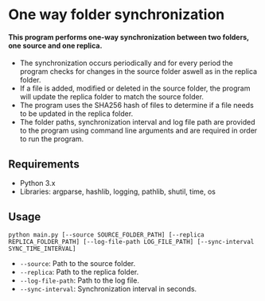 # One way folder synchronization

#### This program performs one-way synchronization between two folders, one source and one replica.
* The synchronization occurs periodically and for every period the program checks for changes in the source folder aswell as in the replica folder.
* If a file is added, modified or deleted in the source folder, the program will update the replica folder to match the source folder.
* The program uses the SHA256 hash of files to determine if a file needs to be updated in the replica folder.
* The folder paths, synchronization interval and log file path are provided to the program using command line arguments and are required in order to run the program.

## Requirements

* Python 3.x
* Libraries: argparse, hashlib, logging, pathlib, shutil, time, os

## Usage

```
python main.py [--source SOURCE_FOLDER_PATH] [--replica REPLICA_FOLDER_PATH] [--log-file-path LOG_FILE_PATH] [--sync-interval SYNC_TIME_INTERVAL]
```

- `--source`: Path to the source folder.
- `--replica`: Path to the replica folder.
- `--log-file-path`: Path to the log file.
- `--sync-interval`: Synchronization interval in seconds.
